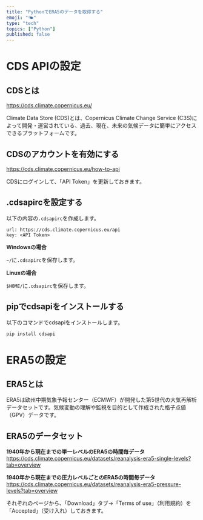 ```yaml
---
title: "PythonでERA5のデータを取得する"
emoji: "🌤️"
type: "tech"
topics: ["Python"]
published: false
---
```


# CDS APIの設定

## CDSとは

https://cds.climate.copernicus.eu/

Climate Data Store (CDS)とは、Copernicus Climate Change Service (C3S)によって開発・運営されている、過去、現在、未来の気候データに簡単にアクセスできるプラットフォームです。

## CDSのアカウントを有効にする

https://cds.climate.copernicus.eu/how-to-api

CDSにログインして、「API Token」を更新しておきます。

## .cdsapircを設定する

以下の内容の```.cdsapirc```を作成します。

```
url: https://cds.climate.copernicus.eu/api
key: <API Token>
```

**Windowsの場合**

```~/```に```.cdsapirc```を保存します。

**Linuxの場合**

```$HOME/```に```.cdsapirc```を保存します。

## pipでcdsapiをインストールする

以下のコマンドでcdsapiをインストールします。

```bash
pip install cdsapi
```

# ERA5の設定

## ERA5とは

ERA5は欧州中期気象予報センター（ECMWF）が開発した第5世代の大気再解析データセットです。気候変動の理解や監視を目的として作成された格子点値（GPV）データです。

## ERA5のデータセット

**1940年から現在までの単一レベルのERA5の時間毎データ**
https://cds.climate.copernicus.eu/datasets/reanalysis-era5-single-levels?tab=overview

**1940年から現在までの圧力レベルごとのERA5の時間毎データ**
https://cds.climate.copernicus.eu/datasets/reanalysis-era5-pressure-levels?tab=overview

それぞれのページから、「Download」タブ→「Terms of use」（利用規約）を「Accepted」（受け入れ）しておきます。